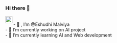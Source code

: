 ### Hi there 👋
<a href="https://www.linkedin.com/in/eshudhi-malviya/">
  <img align="left" alt="Abhishek's LinkedIN" width="22px" src="https://raw.githubusercontent.com/peterthehan/peterthehan/master/assets/linkedin.svg" />
</a>
<br />
- 👀 , I’m @Eshudhi Malviya
<br/>              
- 🔭 I’m currently working on AI project
<br/>
- 🌱 I’m currently learning AI and Web development
                                 
<!--
**Eshudhi/Eshudhi** is a ✨ _special_ ✨ repository because its `README.md` (this file) appears on your GitHub profile.

Here are some ideas to get you started:

- 🔭 I’m currently working on ...
- 🌱 I’m currently learning ...
- 👯 I’m looking to collaborate on ...
- 🤔 I’m looking for help with ...
- 💬 Ask me about ...
- 📫 How to reach me: ...
- 😄 Pronouns: ...
- ⚡ Fun fact: ...
-->

